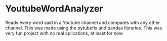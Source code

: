 # YoutubeWordAnalyzer

Reads every word said in a Youtube channel and compares with any other channel. This was made using the pytubefix and pandas libraries. This was very fun project with no real aplications, at least for now.
